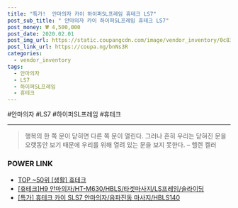 ```yaml
--- 
title: "특가!  안마의자 카이 하이퍼SL프레임 휴테크 LS7" 
post_sub_title: " 안마의자 카이 하이퍼SL프레임 휴테크 LS7" 
post_money: ₩ 4,500,000 
post_date: 2020.02.01 
post_img_url: https://static.coupangcdn.com/image/vendor_inventory/0c83/26503444fd60a1647ee71e8e0f067fce60cc218101b16e956b1e0014c80d.jpg 
post_link_url: https://coupa.ng/bnNs3R 
categories: 
  - vendor_inventory 
tags: 
  - 안마의자 
  - LS7 
  - 하이퍼SL프레임 
  - 휴테크 
--- 
```

  #안마의자 #LS7 #하이퍼SL프레임 #휴테크 
<hr> 

> 행복의 한 쪽 문이 닫히면 다른 쪽 문이 열린다. 그러나 흔히 우리는 닫혀진 문을 오랫동안 보기 때문에 우리를 위해 열려 있는 문을 보지 못한다. – 헬렌 켈러 


### POWER LINK

* <a href="https://blog.naver.com/fasyy4321/221783361461" target="_blank"> TOP ~50위 [생활] 휴테크</a>
* <a href="https://blog.naver.com/sakai111/221784076909" target="_blank">[휴테크]H9 안마의자/HT-M630/HBLS/타겟마사지/LS프레임/슬라이딩</a>
* <a href="https://blog.naver.com/santokki14/221792218450" target="_blank">[특가] 휴테크 카이 SLS7 안마의자/음파진동 마사지/HBLS140</a>
